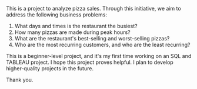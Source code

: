 This is a project to analyze pizza sales. Through this initiative, we aim to address the following business problems:

1. What days and times is the restaurant the busiest?
2. How many pizzas are made during peak hours?
3. What are the restaurant's best-selling and worst-selling pizzas?
4. Who are the most recurring customers, and who are the least recurring?

This is a beginner-level project, and it's my first time working on an SQL and TABLEAU project. I hope this project proves helpful. I plan to develop higher-quality projects in the future.

Thank you.
